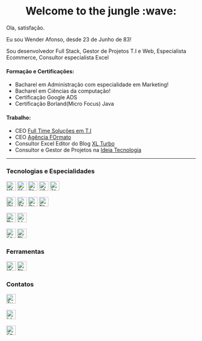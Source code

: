 <h1 align="center">Welcome to the jungle :wave:</h1>
<p>Ola, satisfação.</p>
<p>Eu sou Wender Afonso, desde 23 de Junho de 83!</p>

<p>Sou desenvolvedor Full Stack, Gestor de Projetos T.I e Web, Especialista Ecommerce, Consultor especialista Excel</p>

<h4>Formação e Certificações:</h4>

<ul>
  <li>Bacharel em Administração com especialidade em Marketing!</li>
  <li>Bacharel em Ciências da computação!</li>
  <li>Certificação Google ADS</li>
  <li>Certificação Borland(Micro Focus) Java</li>
</ul>

<h4>Trabalho:</h4>
<ul>
  <li>CEO <a href="https://ftime.com.br/">Full Time Soluções em T.I</a></li>
  <li>CEO <a href="https://formatoagencia.com.br/">Agência FOrmato</a></li>
  <li>Consultor Excel Editor do Blog <a href="https://xlturbo.com.br/">XL Turbo</a></li>
  <li>Consultor e Gestor de Projetos na <a href="https://ideiatecnologia.com.br/">Ideia Tecnologia</a></li>
</ul>
<hr>

<h3>Tecnologias e Especialidades</h3>

<code><img height="25" src="http://img.shields.io/badge/-HTML5-E34F26?style=flat-square&logo=HTML5&logoColor=ffffff" alt="HTML5" border="0"></code>
<code><img height="25" src="http://img.shields.io/badge/-CSS-1572B6?style=flat-square&logo=CSS3&logoColor=ffffff" alt="CSS3" border="0"></code>
<code><img height="25" src="https://img.shields.io/badge/Bootstrap-7952B3?style=flat-square&logo=Bootstrap&logoColor=ffffff" alt="Bootstrap" border="0"></code>
<code><img height="25" src="https://img.shields.io/badge/jQuery-0769AD?style=flat-square&logo=jQuery&logoColor=ffffff" alt="jQuery" border="0"></code>
<code><img height="25" src="http://img.shields.io/badge/-JavaScript-F7DF1E?style=flat-square&logo=JavaScript&logoColor=000000" alt="JavaScript" border="0"></code>

<code><img height="25" src="https://img.shields.io/badge/PHP-777BB4?style=flat-square&logo=PHP&logoColor=ffffff" alt="PHP" border="0"></code>
<code><img height="25" src="https://img.shields.io/badge/TypeScript-1572B6?style=flat-square&logo=TYPESCRIPT&logoColor=ffffff" alt="TYPESCRIPT" border="0"></code>
<code><img height="25" src="https://img.shields.io/badge/Python-3776AB?style=flat-square&logo=Python&logoColor=ffffff" alt="Python" border="0"></code>
<code><img height="25" src="https://img.shields.io/badge/Node.js-339933?style=flat-square&logo=Node.js&logoColor=ffffff" alt="Node.js" border="0"></code>

<code><img height="25" src="https://img.shields.io/badge/MySQL-4479A1?style=flat-square&logo=MySQL&logoColor=ffffff" alt="MySQL" border="0"></code>
<code><img height="25" src="https://img.shields.io/badge/Linux-FCC624?style=flat-square&logo=Linux&logoColor=ffffff" alt="Linux" border="0"></code>

<code><img height="25" src="https://img.shields.io/badge/Google%20Ads-4285F4?style=flat-square&logo=Google-Ads&logoColor=ffffff" alt="Google-Ads" border="0"></code>
<code><img height="25" src="https://img.shields.io/badge/Microsoft%20Excel-217346?style=flat-square&logo=Microsoft-Excel&logoColor=ffffff" alt="Microsoft Excel" border="0"></code>

<h3>Ferramentas</h3>

<code><img height="25" src="http://img.shields.io/badge/-VS%20Code-007ACC?style=flat-square&logo=Visual-Studio-Code&logoColor=ffffff" alt="VSCODE" border="0"></code>
<code><img height="25" src="https://img.shields.io/badge/NetBeans-1B6AC6?style=flat-square&logo=Apache-NetBeans-IDE&logoColor=ffffff" alt="NetBeans" border="0"></code>

<h3>Contatos</h3>

<a href="https://twitter.com/wammachado"><code><img height="25" src="https://img.shields.io/badge/Twitter-1DA1F2?style=flat-square&logo=Twitter&logoColor=ffffff" alt="Twitter" border="0"></code></a>
<br>
<br>
<a href="https://www.linkedin.com/in/wender-afonso-martins-machado-64399832/"><code><img height="25" src="https://img.shields.io/badge/LinkedIn-0077B5?style=flat-square&logo=LinkedIn&logoColor=ffffff" alt="LinkedIn" border="0"></code></a>
<br>
<br>
<a href="mailto:wammachado@gmail.com"><code><img height="25" src="https://img.shields.io/badge/Gmail-EA4335?style=flat-square&logo=Gmail&logoColor=ffffff&link=mailto:wammachado@gmail.com" alt="Gmail" border="0"></code></a>

